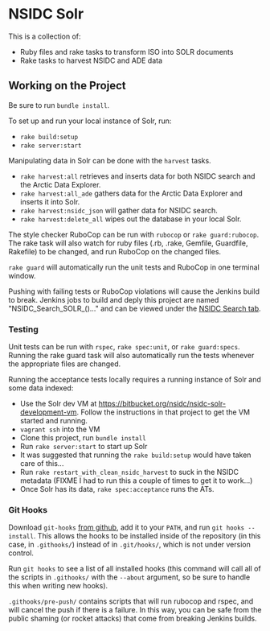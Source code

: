 # NSIDC Solr

This is a collection of:

* Ruby files and rake tasks to transform ISO into SOLR documents
* Rake tasks to harvest NSIDC and ADE data

## Working on the Project

Be sure to run `bundle install`.

To set up and run your local instance of Solr, run:

* `rake build:setup`
* `rake server:start`


Manipulating data in Solr can be done with the `harvest` tasks.

* `rake harvest:all` retrieves and inserts data for both NSIDC search and the Arctic Data Explorer.
* `rake harvest:all_ade` gathers data for the Arctic Data Explorer and inserts it into Solr.
* `rake harvest:nsidc_json` will gather data for NSIDC search.
* `rake harvest:delete_all` wipes out the database in your local Solr.


The style checker RuboCop can be run with `rubocop` or `rake guard:rubocop`. The rake task will also watch for ruby files (.rb, .rake, Gemfile, Guardfile, Rakefile) to be changed, and run RuboCop on the changed files.

`rake guard` will automatically run the unit tests and RuboCop in one terminal window.

Pushing with failing tests or RuboCop violations will cause the Jenkins build to break. Jenkins jobs to build and deply this project are named "NSIDC_Search_SOLR_()…" and can be viewed under the [NSIDC Search tab](https://scm.nsidc.org/jenkins/view/NSIDC%20Search/).

### Testing

Unit tests can be run with `rspec`, `rake spec:unit`, or `rake guard:specs`.
Running the rake guard task will also automatically run the tests whenever the appropriate files are changed.

Running the acceptance tests locally requires a running instance of Solr and some data indexed:

* Use the Solr dev VM at https://bitbucket.org/nsidc/nsidc-solr-development-vm.  Follow the instructions in that project to get the VM started and running.
* `vagrant ssh` into the VM
* Clone this project, run `bundle install`
* Run `rake server:start` to start up Solr
* It was suggested that running the `rake build:setup` would have taken care of this...
* Run `rake restart_with_clean_nsidc_harvest` to suck in the NSIDC metadata (FIXME I had to run this a couple of times to get it to work...)
* Once Solr has its data, `rake spec:acceptance` runs the ATs.

### Git Hooks
Download `git-hooks` [from github](https://github.com/michaeljb/git-hooks), add it to your `PATH`, and run `git hooks --install`. This allows the hooks to be installed inside of the repository (in this case, in `.githooks/`) instead of in `.git/hooks/`, which is not under version control.

Run `git hooks` to see a list of all installed hooks (this command will call all of the scripts in `.githooks/` with the `--about` argument, so be sure to handle this when writing new hooks).

`.githooks/pre-push/` contains scripts that will run rubocop and rspec, and will cancel the push if there is a failure. In this way, you can be safe from the public shaming (or rocket attacks) that come from breaking Jenkins builds.
